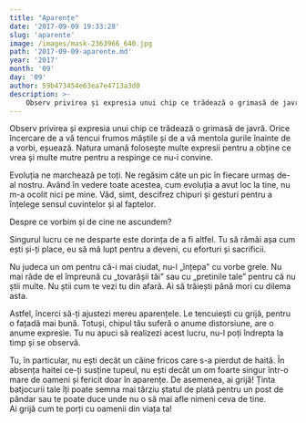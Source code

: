 ```yaml
---
title: "Aparențe"
date: '2017-09-09 19:33:28'
slug: 'aparente'
image: /images/mask-2363966_640.jpg
path: '2017-09-09-aparente.md'
year: '2017'
month: '09'
day: '09'
author: 59b473454e63ea7e4713a3d0
description: >-
    Observ privirea și expresia unui chip ce trădează o grimasă de javră. Orice încercare de a vă tencui frumos măștile și de a vă mentola gurile înainte de a vorbi, eșuează. Natura umană folosește multe 
---
```

<div class="kg-card-markdown"><p>Observ privirea și expresia unui chip ce trădează o grimasă de javră. Orice încercare de a vă tencui frumos măștile și de a vă mentola gurile înainte de a vorbi, eșuează. Natura umană folosește multe expresii pentru a obține ce vrea și multe mutre pentru a respinge ce nu-i convine.</p>
<p>Evoluția ne marchează pe toți. Ne regăsim câte un pic în fiecare urmaș de-al nostru. Având în vedere toate acestea, cum evoluția a avut loc la tine, nu m-a ocolit nici pe mine. Văd, simt, descifrez chipuri și gesturi pentru a înțelege sensul cuvintelor și al faptelor.</p>
<p>Despre ce vorbim și de cine ne ascundem?</p>
<p>Singurul lucru ce ne desparte este dorința de a fi altfel. Tu să rămâi așa cum ești și-ți place, eu să mă lupt pentru a deveni, cu eforturi și sacrificii.</p>
<p>Nu judeca un om pentru că-i mai ciudat, nu-l „înțepa” cu vorbe grele. Nu mai râde de el împreună cu „tovarășii tăi” sau cu „pretinile tale” pentru că nu știi multe. Nu știi cum te vezi tu din afară. Ai să trăiești până mori cu dilema asta.</p>
<p>Astfel, încerci să-ți ajustezi mereu aparențele. Le tencuiești cu grijă, pentru o fațadă mai bună. Totuși, chipul tău suferă o anume distorsiune, are o anume expresie. Tu nu apuci să realizezi acest lucru, nu-l poți îndrepta la timp și se observă.</p>
<p>Tu, în particular, nu ești decât un câine fricos care s-a pierdut de haită. În absența haitei ce-ți susține tupeul, nu ești decât un om foarte singur într-o mare de oameni și fericit doar în aparențe. De asemenea, ai grijă! Ținta batjocurii tale îți poate semna mai târziu ștatul de plată pentru un post de pândar sau te poate duce unde nu o să mai afle nimeni ceva de tine.<br>
Ai grijă cum te porți cu oamenii din viața ta!</p>
</div>
    